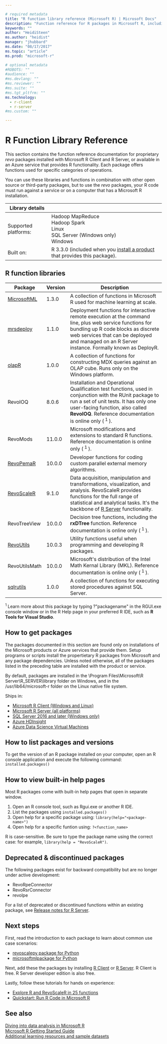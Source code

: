 ```yaml
---

# required metadata
title: "R function library reference (Microsoft R) | Microsoft Docs"
description: "Function reference for R packages in Microsoft R, including MicrosoftML, mrsdeploy, RevoScaleR, RevoPemaR, and others."
keywords: ""
author: "HeidiSteen"
ms.author: "heidist"
manager: "jhubbard"
ms.date: "08/17/2017"
ms.topic: "article"
ms.prod: "microsoft-r"

# optional metadata
#ROBOTS: ""
#audience: ""
#ms.devlang: ""
#ms.reviewer: ""
#ms.suite: ""
#ms.tgt_pltfrm: ""
ms.technology:
  - r-client
  - r-server
#ms.custom: ""

---
```


# R Function Library Reference

This section contains the function reference documentation for proprietary *revo* packages installed with Microsoft R Client and R Server, or available in an Azure service that provides R functionality. Each package offers functions used for specific categories of operations. 

You can use these libraries and functions in combination with other open source or third-party packages, but to use the *revo* packages, your R code must run against a service or on a computer that has a Microsoft R installation.

| Library details | |
|--------|-|
| Supported platforms: | Hadoop MapReduce</br>Hadoop Spark</br>Linux</br> SQL Server (Windows only)</br>Windows|
| Built on: | R 3.3.0 (included when you [install a product](#how-to-install) that provides this package). |

## R function libraries

|Package | Version | Description |
|--------|---------|-------------|
|[MicrosoftML](microsoftml/microsoftml-package.md) | 1.3.0  | A collection of functions in Microsoft R used for machine learning at scale.|
|[mrsdeploy](mrsdeploy/mrsdeploy-package.md) | 1.1.0 | Deployment functions for interactive remote execution at the command line, plus web service functions for bundling up R code blocks as discrete web services that can be deployed and managed on an R Server instance. Formally known as DeployR. |
|[olapR](olapr/olapr.md) | 1.0.0 | A collection of functions for constructing MDX queries against an OLAP cube. Runs only on the Windows platform.|
|RevoIOQ | 8.0.6 | Installation and Operational Qualification test functions, used in conjunction with the RUnit package to run a set of unit tests. It has only one user-facing function, also called **RevoIOQ**. Reference documentation is online only (<sup> 1 </sup>). |
|RevoMods | 11.0.0 | Microsoft modifications and extensions to standard R functions. Reference documentation is online only (<sup> 1 </sup>).  |
|[RevoPemaR](revopemar/pemar.md) | 10.0.0 | Developer functions for coding custom parallel external memory algorithms. |
|[RevoScaleR](~/r-reference/revoscaler/revoscaler.md) | 9.1.0 | Data acquisition, manipulation and transformations, visualization, and analysis. RevoScaleR provides functions for the full range of statistical and analytical tasks. It's the backbone of [R Server](../what-is-microsoft-r-server.md) functionality. |
|RevoTreeView | 10.0.0 | Decision tree functions, including the **rxDTree** function. Reference documentation is online only (<sup> 1 </sup>). |
|[RevoUtils](revoutils/revoutils.md) | 10.0.3 | Utility functions useful when programming and developing R packages.|
|RevoUtilsMath | 10.0.0 | Microsoft's distribution of the Intel Math Kernal Library (MKL). Reference documentation is online only (<sup> 1 </sup>). |
|[sqlrutils](sqlrutils/sqlrutils.md) | 1.0.0 | A collection of functions for executing stored procedures against SQL Server.|

<sup> 1 </sup> Learn more about this package by typing ?"packagename" in the RGUI.exe console window or in the R Help page in your preferred R IDE, such as **R Tools for Visual Studio**.

<a name="how-to-install"></a>

## How to get packages

The packages documented in this section are found only on installations of the Microsoft products or Azure services that provide them. Setup programs or scripts install the propertietary R packages from Microsoft and any package dependencies. Unless noted otherwise, all of the packages listed in the preceding table are installed with the product or service.

By default, packages are installed in the \Program Files\Microsoft\R Server\R_SERVER\library folder on Windows, and in the /usr/lib64/microsoft-r folder on the Linux native file system.

Ships in: 
+ [Microsoft R Client (Windows and Linux)](../r-client/what-is-microsoft-r-client.md) 
+ [Microsoft R Server (all platforms)](../what-is-microsoft-r-server.md)   
+ [SQL Server 2016 and later (Windows only)](https://docs.microsoft.com/sql/advanced-analytics/getting-started-with-machine-learning-services)   
+ [Azure HDInsight](https://docs.microsoft.com/azure/hdinsight/hdinsight-hadoop-r-server-get-started)  
+ [Azure Data Science Virtual Machines](https://docs.microsoft.com/azure/machine-learning/machine-learning-data-science-provision-vm)  

## How to list packages and versions

To get the version of an R package installed on your computer, open an R console application and execute the following command: `installed.packages()`

## How to view built-in help pages

Most R packages come with built-in help pages that open in separate window.

1. Open an R console tool, such as Rgui.exe or another R IDE.
2. List the packages using `installed.packages()`
3. Open help for a specific package using: `library(help="<package-name>")`
4. Open help for a specific funtion using: `?<function_name>`

R is case-sensitive. Be sure to type the package name using the correct case: for example, `library(help = "RevoScaleR")`.

## Deprecated & discontinued packages

The following packages exist for backward compatibility but are no longer under active development:

* RevoRpeConnector
* RevoRsrConnector
* revolpe

For a list of deprecated or discontinued functions within an existing package, see [Release notes for R Server](../resources-deprecated-features.md).

## Next steps

First, read the introduction to each package to learn about common use case scenarios:

+ [revoscalepy package for Python](revoscalepy/revoscalepy-package.md)  
+ [microsoftmlpackage for Python](microsoftml/microsoftml-package.md) 

Next, add these the packages by installing [R Client](../r-client/what-is-microsoft-r-client.md) or [R Server](../what-is-microsoft-r-server.md). R Client is free. R Server developer edition is also free.

Lastly, follow these tutorials for hands on experience:

+ [Explore R and RevoScaleR in 25 functions](../r/tutorial-r-to-revoscaler.md)  
+ [Quickstart: Run R Code in Microsoft R](../r/quickstart-run-r-code.md)

## See also

 [Diving into data analysis in Microsoft R](../r/how-to-introduction.md)     
 [Microsoft R Getting Started Guide](../microsoft-r-getting-started.md)   
 [Additional learning resources and sample datasets](../resources-more.md)  
 
 
